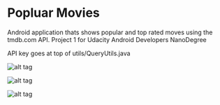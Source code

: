# Popluar Movies
Android application thats shows popular and top rated moves using the tmdb.com API. Project 1 for Udacity Android Developers NanoDegree

API key goes at top of utils/QueryUtils.java

![alt tag](https://raw.githubusercontent.com/ndgithub/popular_movies/master/screenshots/phone_main_screenshot.png)

![alt tag](https://raw.githubusercontent.com/ndgithub/popular_movies/master/screenshots/phone_details_screenshot.png)

![alt tag](https://raw.githubusercontent.com/ndgithub/popular_movies/master/screenshots/tablet_screenshot.png)
